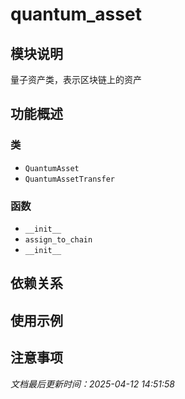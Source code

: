 # quantum_asset

## 模块说明
量子资产类，表示区块链上的资产

## 功能概述

### 类

- `QuantumAsset`
- `QuantumAssetTransfer`

### 函数

- `__init__`
- `assign_to_chain`
- `__init__`

## 依赖关系

## 使用示例

## 注意事项

*文档最后更新时间：2025-04-12 14:51:58*